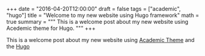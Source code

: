 +++
date = "2016-04-20T12:00:00"
draft = false
tags = ["academic", "hugo"]
title = "Welcome to my new website using Hugo framework"
math = true
summary = """
This is a welcome post about my new website using Acedemic theme for Hugo. 
"""
+++

This is a welcome post about my new website using [Academic Theme](https://github.com/gcushen/hugo-academic) and the [Hugo](https://gohugo.io)

